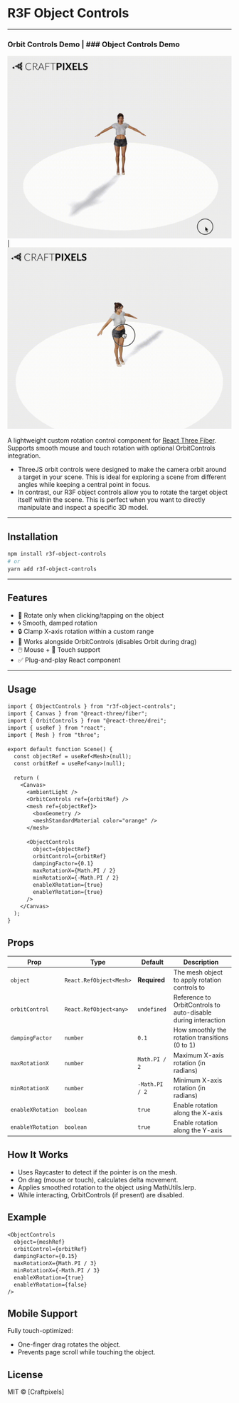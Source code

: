 # R3F Object Controls

---
### Orbit Controls Demo | ### Object Controls Demo
![Demo](Orbit.gif) | ![Demo](object.gif)

A lightweight custom rotation control component for [React Three Fiber](https://github.com/pmndrs/react-three-fiber).  
Supports smooth mouse and touch rotation with optional OrbitControls integration.

* ThreeJS orbit controls were designed to make the camera orbit around a target in your scene. This is ideal for exploring a scene from different angles while keeping a central point in focus. 
* In contrast, our R3F object controls allow you to rotate the target object itself within the scene. This is perfect when you want to directly manipulate and inspect a specific 3D model. 

---

## Installation

```bash
npm install r3f-object-controls
# or
yarn add r3f-object-controls
```
---

## Features

- 🎯 Rotate only when clicking/tapping on the object
- 🌀 Smooth, damped rotation
- 🔒 Clamp X-axis rotation within a custom range
- 🔄 Works alongside OrbitControls (disables Orbit during drag)
- 🖱️ Mouse + 📱 Touch support
- ✅ Plug-and-play React component



---

## Usage

```tsx
import { ObjectControls } from "r3f-object-controls";
import { Canvas } from "@react-three/fiber";
import { OrbitControls } from "@react-three/drei";
import { useRef } from "react";
import { Mesh } from "three";

export default function Scene() {
  const objectRef = useRef<Mesh>(null);
  const orbitRef = useRef<any>(null);

  return (
    <Canvas>
      <ambientLight />
      <OrbitControls ref={orbitRef} />
      <mesh ref={objectRef}>
        <boxGeometry />
        <meshStandardMaterial color="orange" />
      </mesh>

      <ObjectControls
        object={objectRef}
        orbitControl={orbitRef}
        dampingFactor={0.1}
        maxRotationX={Math.PI / 2}
        minRotationX={-Math.PI / 2}
        enableXRotation={true}
        enableYRotation={true}
      />
    </Canvas>
  );
}
```

## Props

| Prop              | Type                    | Default        | Description                                                   |
| ----------------- | ----------------------- | -------------- | ------------------------------------------------------------- |
| `object`          | `React.RefObject<Mesh>` | **Required**   | The mesh object to apply rotation controls to                 |
| `orbitControl`    | `React.RefObject<any>`  | `undefined`    | Reference to OrbitControls to auto-disable during interaction |
| `dampingFactor`   | `number`                | `0.1`          | How smoothly the rotation transitions (0 to 1)                |
| `maxRotationX`    | `number`                | `Math.PI / 2`  | Maximum X-axis rotation (in radians)                          |
| `minRotationX`    | `number`                | `-Math.PI / 2` | Minimum X-axis rotation (in radians)                          |
| `enableXRotation` | `boolean`               | `true`         | Enable rotation along the X-axis                              |
| `enableYRotation` | `boolean`               | `true`         | Enable rotation along the Y-axis                              |


## How It Works

* Uses Raycaster to detect if the pointer is on the mesh.
* On drag (mouse or touch), calculates delta movement.
* Applies smoothed rotation to the object using MathUtils.lerp.
* While interacting, OrbitControls (if present) are disabled.

## Example

```tsx
<ObjectControls
  object={meshRef}
  orbitControl={orbitRef}
  dampingFactor={0.15}
  maxRotationX={Math.PI / 3}
  minRotationX={-Math.PI / 3}
  enableXRotation={true}
  enableYRotation={false}
/>
```

## Mobile Support

Fully touch-optimized:

* One-finger drag rotates the object.
* Prevents page scroll while touching the object.

## License

MIT © [Craftpixels]
